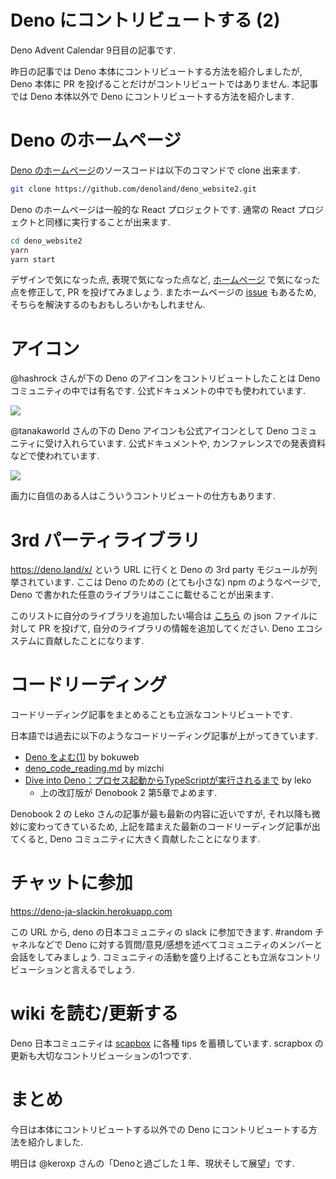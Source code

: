 # Deno にコントリビュートする (2)

<!--
想定読者:
- Deno に興味がある一般の人
- Deno に興味を持っているけど, 本体を clone してビルドする気はない人
- OSS になんでもいいからコントリビュートしてみたい気持ちはあるけど, 何をしていいのかわからない人
-->

Deno Advent Calendar 9日目の記事です.

昨日の記事では Deno 本体にコントリビュートする方法を紹介しましたが, Deno 本体に PR を投げることだけがコントリビュートではありません. 本記事では Deno 本体以外で Deno にコントリビュートする方法を紹介します.

# Deno のホームページ

[Deno のホームページ][hp]のソースコードは以下のコマンドで clone 出来ます.

```sh
git clone https://github.com/denoland/deno_website2.git
```

Deno のホームページは一般的な React プロジェクトです. 通常の React プロジェクトと同様に実行することが出来ます.

```sh
cd deno_website2
yarn
yarn start
```

デザインで気になった点, 表現で気になった点など, [ホームページ][hp] で気になった点を修正して, PR を投げてみましょう. またホームページの [issue](https://github.com/denoland/deno_website2/issues) もあるため, そちらを解決するのもおもしろいかもしれません.

# アイコン

@hashrock さんが下の Deno のアイコンをコントリビュートしたことは Deno コミュニティの中では有名です. 公式ドキュメントの中でも使われています.

<img src="https://deno.land/images/deno-circle-thunder.gif" />

@tanakaworld さんの下の Deno アイコンも公式アイコンとして Deno コミュニティに受け入れらています. 公式ドキュメントや, カンファレンスでの発表資料などで使われています.

<img src="https://deno.land/images/deno_logo_4.gif" />

画力に自信のある人はこういうコントリビュートの仕方もあります.

# 3rd パーティライブラリ

https://deno.land/x/ という URL に行くと Deno の 3rd party モジュールが列挙されています. ここは Deno のための (とても小さな) npm のようなページで, Deno で書かれた任意のライブラリはここに載せることが出来ます.

このリストに自分のライブラリを追加したい場合は [こちら](https://github.com/denoland/deno_website2/blob/master/src/database.json) の json ファイルに対して PR を投げて, 自分のライブラリの情報を追加してください. Deno エコシステムに貢献したことになります.

# コードリーディング

コードリーディング記事をまとめることも立派なコントリビュートです.

日本語では過去に以下のようなコードリーディング記事が上がってきています.

- [Deno をよむ(1)](https://blog.bokuweb.me/archive/2019/01/11) by bokuweb
- [deno_code_reading.md](https://gist.github.com/mizchi/31e5628751330b624a0e8ada9e739b1e) by mizchi
- [Dive into Deno：プロセス起動からTypeScriptが実行されるまで](https://blog.leko.jp/post/code-reading-of-deno-boot-process/) by leko
  - 上の改訂版が Denobook 2 第5章でよめます.

Denobook 2 の Leko さんの記事が最も最新の内容に近いですが, それ以降も微妙に変わってきているため, 上記を踏まえた最新のコードリーディング記事が出てくると, Deno コミュニティに大きく貢献したことになります.

# チャットに参加

https://deno-ja-slackin.herokuapp.com

この URL から, deno の日本コミュニティの slack に参加できます. #random チャネルなどで Deno に対する質問/意見/感想を述べてコミュニティのメンバーと会話をしてみましょう. コミュニティの活動を盛り上げることも立派なコントリビューションと言えるでしょう.

# wiki を読む/更新する

Deno 日本コミュニティは [scapbox](https://scrapbox.io/deno-ja/) に各種 tips を蓄積しています. scrapbox の更新も大切なコントリビューションの1つです.

# まとめ

今日は本体にコントリビュートする以外での Deno にコントリビュートする方法を紹介しました.

明日は @keroxp さんの「Denoと過ごした１年、現状そして展望」です.

[hp]: https://deno.land/
